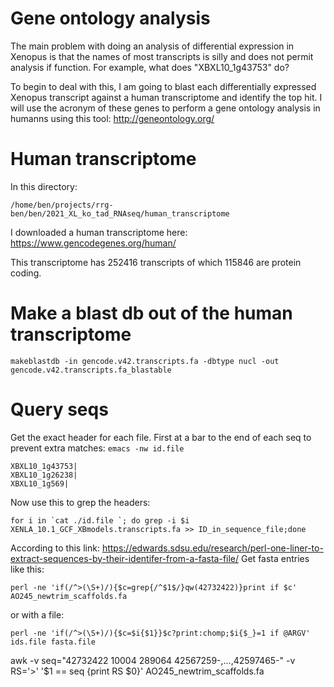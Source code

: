 # Gene ontology analysis

The main problem with doing an analysis of differential expression in Xenopus is that the names of most transcripts is silly and does not permit analysis if function.  For example, what does "XBXL10_1g43753" do?  

To begin to deal with this, I am going to blast each differentially expressed Xenopus transcript against a human transcriptome and identify the top hit.  I will use the acronym of these genes to perform a gene ontology analysis in humanns using this tool: http://geneontology.org/

# Human transcriptome
In this directory:
```
/home/ben/projects/rrg-ben/ben/2021_XL_ko_tad_RNAseq/human_transcriptome
```

I downloaded a human transcriptome here: https://www.gencodegenes.org/human/

This transcriptome has 252416 transcripts of which 115846 are protein coding.

# Make a blast db out of the human transcriptome
```
makeblastdb -in gencode.v42.transcripts.fa -dbtype nucl -out gencode.v42.transcripts.fa_blastable
```

# Query seqs
Get the exact header for each file. First at a bar to the end of each seq to prevent extra matches:
`emacs -nw id.file`

```
XBXL10_1g43753|
XBXL10_1g26238|
XBXL10_1g569|
```
Now use this to grep the headers:
```
for i in `cat ./id.file `; do grep -i $i XENLA_10.1_GCF_XBmodels.transcripts.fa >> ID_in_sequence_file;done
```





According to this link: https://edwards.sdsu.edu/research/perl-one-liner-to-extract-sequences-by-their-identifer-from-a-fasta-file/ Get fasta entries like this:

```
perl -ne 'if(/^>(\S+)/){$c=grep{/^$1$/}qw(42732422)}print if $c' AO245_newtrim_scaffolds.fa
```
or with a file:
```
perl -ne 'if(/^>(\S+)/){$c=$i{$1}}$c?print:chomp;$i{$_}=1 if @ARGV' ids.file fasta.file
```
awk -v seq="42732422 10004 289064 42567259-,...,42597465-" -v RS='>' '$1 == seq {print RS $0}' AO245_newtrim_scaffolds.fa
